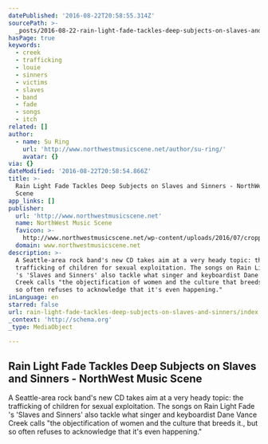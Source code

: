```yaml
---
datePublished: '2016-08-22T20:58:55.314Z'
sourcePath: >-
  _posts/2016-08-22-rain-light-fade-tackles-deep-subjects-on-slaves-and-sinners.md
hasPage: true
keywords:
  - creek
  - trafficking
  - louie
  - sinners
  - victims
  - slaves
  - band
  - fade
  - songs
  - itch
related: []
author:
  - name: Su Ring
    url: 'http://www.northwestmusicscene.net/author/su-ring/'
    avatar: {}
via: {}
dateModified: '2016-08-22T20:58:54.866Z'
title: >-
  Rain Light Fade Tackles Deep Subjects on Slaves and Sinners - NorthWest Music
  Scene
app_links: []
publisher:
  url: 'http://www.northwestmusicscene.net'
  name: NorthWest Music Scene
  favicon: >-
    http://www.northwestmusicscene.net/wp-content/uploads/2016/07/cropped-NWMS-Logo-Square-192x192.jpg
  domain: www.northwestmusicscene.net
description: >-
  A Seattle-area rock band's new CD takes aim at a very heady topic: the
  trafficking of children for sexual exploitation. The songs on Rain Light Fade
  's 'Slaves and Sinners' also tackle what singer and keyboardist Dane Vance
  Creek calls "the objectification of women and the culture that breeds it., but
  so often refuses to acknowledge that it's even happening."
inLanguage: en
starred: false
url: rain-light-fade-tackles-deep-subjects-on-slaves-and-sinners/index.html
_context: 'http://schema.org'
_type: MediaObject

---
```

<article style=""><h1>Rain Light Fade Tackles Deep Subjects on Slaves and Sinners - NorthWest Music Scene</h1><p>A Seattle-area rock band's new CD takes aim at a very heady topic: the trafficking of children for sexual exploitation. The songs on Rain Light Fade 's 'Slaves and Sinners' also tackle what singer and keyboardist Dane Vance Creek calls "the objectification of women and the culture that breeds it., but so often refuses to acknowledge that it's even happening."</p></article>